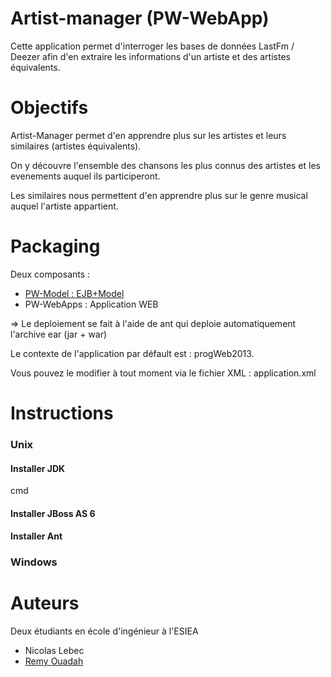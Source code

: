 Artist-manager (PW-WebApp)
==============
Cette application permet d'interroger les bases de données LastFm / Deezer afin d'en extraire 
les informations d'un artiste et des artistes équivalents.


Objectifs
==============
Artist-Manager permet d'en apprendre plus sur les artistes et leurs similaires (artistes équivalents).

On y découvre l'ensemble des chansons les plus connus des artistes et les evenements auquel ils participeront.

Les similaires nous permettent d'en apprendre plus sur le genre musical auquel l'artiste appartient.

Packaging
==============
Deux composants :
<ul>
  <li><a href='https://github.com/Aktarel/artist-manager-model'>PW-Model : EJB+Model </a></li>
  <li>PW-WebApps : Application WEB</li>
</ul>

=> Le deploiement se fait à l'aide de ant qui deploie automatiquement l'archive ear (jar + war)

Le contexte de l'application par défault est : progWeb2013.

Vous pouvez le modifier à tout moment via le fichier XML : application.xml

Instructions
==================
   <h3>Unix</h3>
   
   <h4> Installer JDK </h4>
    <p> cmd </p>
    
   <h4> Installer JBoss AS 6 </h4>
   
   <h4> Installer Ant  </h4>
   
  <h3>Windows</h3>


Auteurs
=============
Deux étudiants en école d'ingénieur à l'ESIEA
<ul>
  <li>Nicolas Lebec</li>
  <li><a href="https://github.com/moigoule"> Remy Ouadah</a></li>
</ul>
